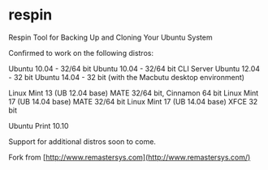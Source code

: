 respin
===========

Respin Tool for Backing Up and Cloning Your Ubuntu System

Confirmed to work on the following distros:

Ubuntu 10.04 - 32/64 bit
Ubuntu 10.04 - 32/64 bit CLI Server
Ubuntu 12.04 - 32 bit
Ubuntu 14.04 - 32 bit (with the Macbutu desktop environment)

Linux Mint 13 (UB 12.04 base) MATE 32/64 bit, Cinnamon 64 bit
Linux Mint 17 (UB 14.04 base) MATE 32/64 bit
Linux Mint 17 (UB 14.04 base) XFCE 32 bit

Ubuntu Print 10.10

Support for additional distros soon to come.

Fork from [http://www.remastersys.com](http://www.remastersys.com/)


